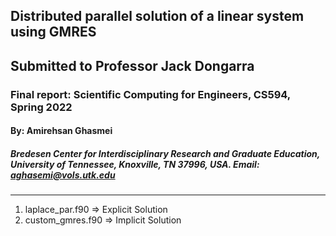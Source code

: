 ## Distributed parallel solution of a linear system using GMRES</h3>
## Submitted to Professor Jack Dongarra
### Final report: Scientific Computing for Engineers, CS594, Spring 2022
#### By: Amirehsan Ghasmei
##### Bredesen Center for Interdisciplinary Research and Graduate Education, University of Tennessee, Knoxville, TN 37996, USA. Email: aghasemi@vols.utk.edu
---

1)  laplace_par.f90  => Explicit Solution
2)  custom_gmres.f90 => Implicit Solution
